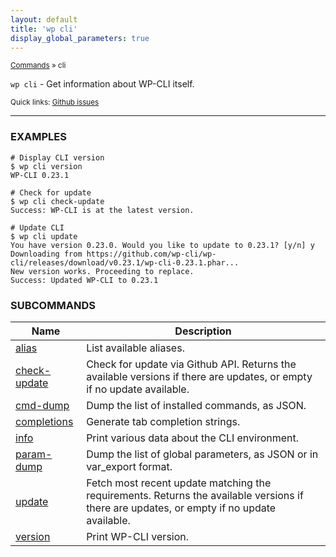 ```yaml
---
layout: default
title: 'wp cli'
display_global_parameters: true
---
```


<small>[Commands](/commands/) &raquo; cli</small>

`wp cli` - Get information about WP-CLI itself.

<small>Quick links: <a href="https://github.com/wp-cli/wp-cli/issues?q=is%3Aopen+label%3Acommand%3Acli+sort%3Aupdated-desc">Github issues</a></small>

<hr />

### EXAMPLES

    # Display CLI version
    $ wp cli version
    WP-CLI 0.23.1

    # Check for update
    $ wp cli check-update
    Success: WP-CLI is at the latest version.

    # Update CLI
    $ wp cli update
    You have version 0.23.0. Would you like to update to 0.23.1? [y/n] y
    Downloading from https://github.com/wp-cli/wp-cli/releases/download/v0.23.1/wp-cli-0.23.1.phar...
    New version works. Proceeding to replace.
    Success: Updated WP-CLI to 0.23.1



### SUBCOMMANDS

<table>
	<thead>
	<tr>
		<th>Name</th>
		<th>Description</th>
	</tr>
	</thead>
	<tbody>
		<tr>
			<td><a href="/commands/cli/alias/">alias</a></td>
			<td>List available aliases.</td>
		</tr>
		<tr>
			<td><a href="/commands/cli/check-update/">check-update</a></td>
			<td>Check for update via Github API. Returns the available versions if there are updates, or empty if no update available.</td>
		</tr>
		<tr>
			<td><a href="/commands/cli/cmd-dump/">cmd-dump</a></td>
			<td>Dump the list of installed commands, as JSON.</td>
		</tr>
		<tr>
			<td><a href="/commands/cli/completions/">completions</a></td>
			<td>Generate tab completion strings.</td>
		</tr>
		<tr>
			<td><a href="/commands/cli/info/">info</a></td>
			<td>Print various data about the CLI environment.</td>
		</tr>
		<tr>
			<td><a href="/commands/cli/param-dump/">param-dump</a></td>
			<td>Dump the list of global parameters, as JSON or in var_export format.</td>
		</tr>
		<tr>
			<td><a href="/commands/cli/update/">update</a></td>
			<td>Fetch most recent update matching the requirements. Returns the available versions if there are updates, or empty if no update available.</td>
		</tr>
		<tr>
			<td><a href="/commands/cli/version/">version</a></td>
			<td>Print WP-CLI version.</td>
		</tr>
	</tbody>
</table>
